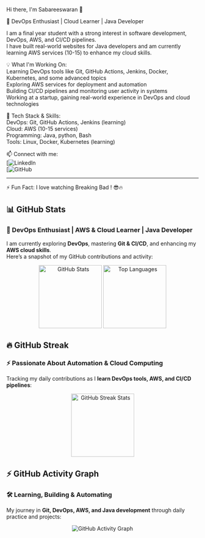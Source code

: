  Hi there, I'm Sabareeswaran 👋  

🚀 DevOps Enthusiast | Cloud Learner | Java Developer  

I am a final year student with a strong interest in software development, DevOps, AWS, and CI/CD pipelines.  
I have built real-world websites for Java developers and am currently learning AWS services (10-15) to enhance my cloud skills.  

💡 What I'm Working On:  
  Learning DevOps tools like Git, GitHub Actions, Jenkins, Docker, Kubernetes, and some advanced topics  
  Exploring AWS services for deployment and automation  
  Building  CI/CD pipelines and monitoring user activity in systems  
  Working at a startup, gaining real-world experience in DevOps and cloud technologies  


🔧 Tech Stack & Skills:  
  DevOps: Git, GitHub Actions, Jenkins (learning)  
  Cloud: AWS (10-15 services)  
  Programming: Java, python, Bash  
  Tools: Linux, Docker, Kubernetes (learning)  

📫 Connect with me:  
[![LinkedIn](www.linkedin.com/in/sabare-eswaran-346902267)  
[![GitHub](https://github.com/sabari432)  

---

⚡ Fun Fact: I love watching Breaking Bad ! 😎🔥  


## 📊 GitHub Stats  
### 🚀 DevOps Enthusiast | AWS & Cloud Learner | Java Developer  
I am currently exploring **DevOps**, mastering **Git & CI/CD**, and enhancing my **AWS cloud skills**.  
Here’s a snapshot of my GitHub contributions and activity:

<div align="center">
  <img src="https://github-readme-stats.vercel.app/api?username=sabari432&show_icons=true&theme=radical" alt="GitHub Stats" height="165px"/>
  <img src="https://github-readme-stats.vercel.app/api/top-langs/?username=sabari432&layout=compact&theme=radical" alt="Top Languages" height="165px"/>
</div>

## 🔥 GitHub Streak  
### ⚡ Passionate About Automation & Cloud Computing  
Tracking my daily contributions as I **learn DevOps tools, AWS, and CI/CD pipelines**:

<div align="center">
  <img src="https://github-readme-streak-stats.herokuapp.com/?user=sabari432&theme=radical" alt="GitHub Streak Stats" height="165px"/>
</div>

## ⚡ GitHub Activity Graph  
### 🛠 Learning, Building & Automating  
My journey in **Git, DevOps, AWS, and Java development** through daily practice and projects:

<div align="center">
  <img src="https://github-readme-activity-graph.vercel.app/graph?username=sabari432&theme=radical" alt="GitHub Activity Graph"/>
</div>



